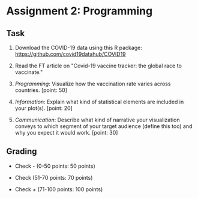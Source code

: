 # Assignment 2: Programming

## Task 

1. Download the COVID-19 data using this R package: https://github.com/covid19datahub/COVID19 

2. Read the FT article on "Covid-19 vaccine tracker: the global race to vaccinate."

3. *Programming*: Visualize how the vaccination rate varies across countries. [point: 50]

4. *Information*: Explain what kind of statistical elements are included in your plot(s). [point: 20]

5. *Communication*: Describe what kind of narrative your visualization conveys to which segment of your target audience (define this too) and why you expect it would work. [point: 30]

## Grading 

* Check - (0-50 points: 50 points)

* Check (51-70 points: 70 points) 

* Check + (71-100 points: 100 points)
